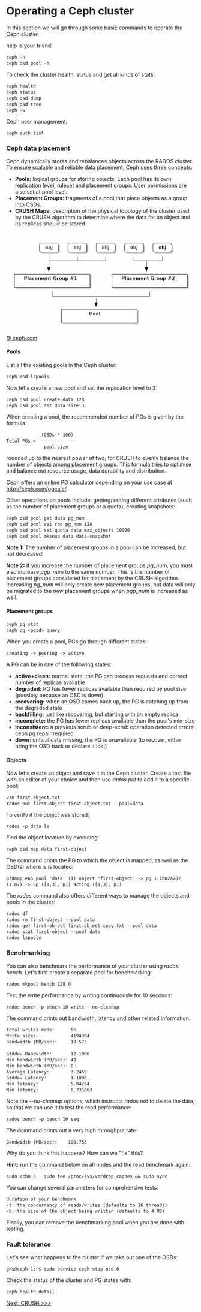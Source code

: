 Operating a Ceph cluster
========================

In this section we will go through some basic commands to operate the Ceph
cluster.

help is your friend!

    ceph -h
    ceph osd pool -h
    
To check the cluster health, status and get all kinds of stats:

    ceph health
    ceph status
    ceph osd dump
    ceph osd tree
    ceph -w

Ceph user management:

    ceph auth list

### Ceph data placement

Ceph dynamically stores and rebalances objects across the RADOS cluster. To
ensure scalable and reliable data placement, Ceph uses three concepts:

* **Pools:** logical groups for storing objects. Each pool has its own
  replication level, ruleset and placement groups. User permissions are also set
  at pool level.
* **Placement Groups:** fragments of a pool that place objects as a group into OSDs.
* **CRUSH Maps:** description of the physical topology of the cluster used by
  the CRUSH algorithm to determine where the data for an object and its
  replicas should be stored.

![Data placement overview](ceph-pgs.png)
[&copy; ceph.com](http://ceph.com/docs/master/rados/operations/placement-groups/)

#### Pools

List all the existing pools in the Ceph cluster:

    ceph osd lspools

Now let's create a new pool and set the replication level to 3:

    ceph osd pool create data 128
    ceph osd pool set data size 3

When creating a pool, the recommended number of PGs is given by the formula:

                 (OSDs * 100)
    Total PGs =  ------------
                  pool size

rounded up to the nearest power of two, for CRUSH to evenly balance the number
of objects among placement groups.
This formula tries to optimise and balance out resource usage, data durability
and distribution.

Ceph offers an online PG calculator depending on your use case at <http://ceph.com/pgcalc/>.

Other operations on pools include: getting/setting different attributes (such as the number of placement groups or a quota), creating snapshots:

    ceph osd pool get data pg_num
    ceph osd pool set rbd pg_num 128
    ceph osd pool set-quota data max_objects 10000
    ceph osd pool mksnap data data-snapshot

**Note 1:** The number of placement groups in a pool can be increased, but not
decreased!

**Note 2:** If you increase the number of placement groups *pg_num*, you must
also increase *pgp_num* to the same number. This is the number of placement
groups considered for placement by the CRUSH algorithm. Increasing *pg_num*
will only create new placement groups, but data will only be migrated to the
new placement groups when *pgp_num* is increased as well.

#### Placement groups

    ceph pg stat
    ceph pg <pgid> query

When you create a pool, PGs go through different states:

    creating -> peering -> active

A PG can be in one of the following states:

* **active+clean:** normal state; the PG can process requests and correct number of replicas available
* **degraded:** PG has fewer replicas available than required by pool size (possibly because an OSD is down)
* **recovering:** when an OSD comes back up, the PG is catching up from the degraded state
* **backfilling:** just like recovering, but starting with an empty replica
* **incomplete:** the PG has fewer replicas available than the pool's min_size
* **inconsistent:** a previous scrub or deep-scrub operation detected errors; ceph pg repair required
* **down:** critical data missing, the PG is unavailable (to recover, either bring the OSD back or declare it lost)

#### Objects

Now let's create an object and save it in the Ceph cluster. Create a text file
with an editor of your choice and then use *rados put* to add it to a specific
pool:

    vim first-object.txt
    rados put first-object first-object.txt --pool=data

To verify if the object was stored:

    rados -p data ls

Find the object location by executing:

    ceph osd map data first-object

The command prints the PG to which the object is mapped, as well as the OSD(s)
where is is located:

    osdmap e65 pool 'data' (1) object 'first-object' -> pg 1.1b82a787 (1.87) -> up ([1,3], p1) acting ([1,3], p1)

The *rados* command also offers different ways to manage the objects and pools in the cluster:

    rados df
    rados rm first-object --pool data
    rados get first-object first-object-copy.txt --pool data
    rados stat first-object --pool data
    rados lspools

### Benchmarking

You can also benchmark the performance of your cluster using *rados bench*.
Let's first create a separate pool for benchmarking:

    rados mkpool bench 128 0

Test the write performance by writing continuously for 10 seconds:

    rados bench -p bench 10 write --no-cleanup

The command prints out bandwidth, latency and other related information:

    Total writes made:      56
    Write size:             4194304
    Bandwidth (MB/sec):     19.575
    
    Stddev Bandwidth:       12.1006
    Max bandwidth (MB/sec): 40
    Min bandwidth (MB/sec): 0
    Average Latency:        3.2459
    Stddev Latency:         1.1006
    Max latency:            5.04764
    Min latency:            0.731063

Note the *--no-cleanup* options, which instructs *rados* not to delete the
data, so that we can use it to test the read performance:

    rados bench -p bench 10 seq

The command prints out a very high throughput rate:

    Bandwidth (MB/sec):    188.755

Why do you think this happens? How can we "fix" this?

**Hint:** run the command below on all nodes and the read benchmark again:

    sudo echo 3 | sudo tee /proc/sys/vm/drop_caches && sudo sync

You can change several parameters for comprehensive tests:

    duration of your benchmark
    -t: the concurrency of reads/writes (defaults to 16 threads)
    -b: the size of the object being written (defaults to 4 MB)

Finally, you can remove the benchmarking pool when you are done with testing.

### Fault tolerance

Let's see what happens to the cluster if we take out one of the OSDs:

    gks@ceph-1:~$ sudo service ceph stop osd.0

Check the status of the cluster and PG states with:

    ceph health detail

[Next: CRUSH >>>](crush.md)
